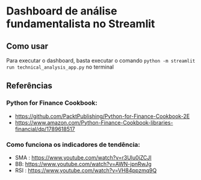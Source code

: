 # Dashboard de análise fundamentalista no Streamlit

## Como usar
 Para executar o dashboard, basta executar o comando ```python -m streamlit run technical_analysis_app.py``` no terminal

 ## Referências
 ### Python for Finance Cookbook:
 * https://github.com/PacktPublishing/Python-for-Finance-Cookbook-2E
 * https://www.amazon.com/Python-Finance-Cookbook-libraries-financial/dp/1789618517

 ### Como funciona os indicadores de tendência:
* SMA : https://www.youtube.com/watch?v=r3Ulu0jZCJI
* BB: https://www.youtube.com/watch?v=AWN-jpnRwJg
* RSI : https://www.youtube.com/watch?v=VH84ppzmq9Q


